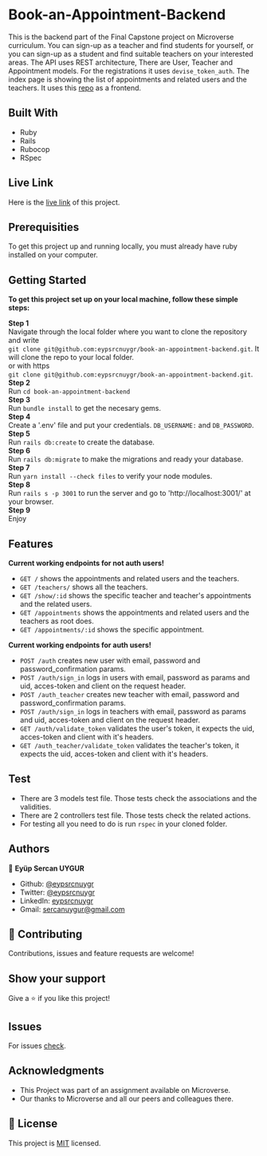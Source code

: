 # Book-an-Appointment-Backend
This is the backend part of the Final Capstone project on Microverse curriculum. You can sign-up as a teacher and find students for yourself, or you can sign-up as a student and find suitable teachers on your interested areas. The API uses REST architecture, There are User, Teacher and Appointment models.
For the registrations it uses ```devise_token_auth```. The index page is showing the list of appointments and related users and the teachers.
It uses this [repo](https://github.com/eypsrcnuygr/book-an-appointmen-frontend) as a frontend.

## Built With
* Ruby
* Rails
* Rubocop
* RSpec

## Live Link

Here is the [live link](https://book-an-appointment-backend.herokuapp.com/) of this project.

## Prerequisities

To get this project up and running locally, you must already have ruby installed on your computer.

## Getting Started

**To get this project set up on your local machine, follow these simple steps:**

**Step 1**<br>
Navigate through the local folder where you want to clone the repository and write<br>
```git clone git@github.com:eypsrcnuygr/book-an-appointment-backend.git```. It will clone the repo to your local folder.<br>
or with https<br>
```git clone git@github.com:eypsrcnuygr/book-an-appointment-backend.git```.<br>
**Step 2**<br>
Run ```cd book-an-appointment-backend```<br>
**Step 3**<br>
Run ```bundle install``` to get the necesary gems.<br>
**Step 4**<br>
Create a '.env' file and put your credentials. ```DB_USERNAME:``` and ```DB_PASSWORD```.<br>
**Step 5**<br>
Run ```rails db:create``` to create the database.<br>
**Step 6**<br>
Run ```rails db:migrate``` to make the migrations and ready your database.<br>
**Step 7**<br>
Run ```yarn install --check files``` to verify your node modules.<br>
**Step 8**<br>
Run ```rails s -p 3001``` to run the server and go to 'http://localhost:3001/' at your browser.<br>
**Step 9**<br>
Enjoy<br>

## Features
**Current working endpoints for not auth users!**
- ```GET /``` shows the appointments and related users and the teachers.
- ```GET /teachers/``` shows all the teachers.
- ```GET /show/:id``` shows the specific teacher and teacher's appointments and the related users.
- ```GET /appointments``` shows the appointments and related users and the teachers as root does.
- ```GET /appointments/:id``` shows the specific appointment.

**Current working endpoints for auth users!**
- ```POST /auth``` creates new user with email, password and password_confirmation params.
- ```POST /auth/sign_in``` logs in users with email, password as params and uid, acces-token and client on the request header.
- ```POST /auth_teacher``` creates new teacher with email, password and password_confirmation params.
- ```POST /auth/sign_in``` logs in teachers with email, password as params and uid, acces-token and client on the request header.
- ```GET /auth/validate_token``` validates the user's token, it expects the uid, acces-token and client with it's headers.
- ```GET /auth_teacher/validate_token``` validates the teacher's token, it expects the uid, acces-token and client with it's headers.

## Test
- There are 3 models test file. Those tests check the associations and the validities.
- There are 2 controllers test file. Those tests check the related actions.
- For testing all you need to do is run ```rspec``` in your cloned folder.

## Authors

👤 **Eyüp Sercan UYGUR**

-   Github: [@eypsrcnuygr](https://github.com/eypsrcnuygr)
-   Twitter: [@eypsrcnuygr](https://twitter.com/eypsrcnuygr)
-   LinkedIn: [eypsrcnuygr](https://www.linkedin.com/in/eypsrcnuygr/)
-   Gmail: [sercanuygur@gmail.com](sercanuygur@gmail.com)

## 🤝 Contributing

Contributions, issues and feature requests are welcome!

## Show your support

Give a ⭐️ if you like this project!

## Issues

For issues [check](https://github.com/eypsrcnuygr/easy-pay-2/issues).

## Acknowledgments

-   This Project was part of an assignment available on Microverse.
-   Our thanks to Microverse and all our peers and colleagues there.

## 📝 License

This project is [MIT](lic.url) licensed.
